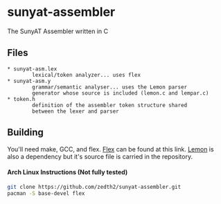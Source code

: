 # sunyat-assembler
The SunyAT Assembler written in C

## Files

    * sunyat-asm.lex 
     		lexical/token analyzer... uses flex
    * sunyat-asm.y 
     		grammar/semantic analyser... uses the Lemon parser
            generator whose source is included (lemon.c and lempar.c)
    * token.h 
     		definition of the assembler token structure shared 
            between the lexer and parser

## Building

You'll need make, GCC, and flex. [Flex](https://github.com/westes/flex) can be found at this link. [Lemon](https://www.sqlite.org/src/doc/trunk/doc/lemon.html) is also a dependency but it's source file is carried in the repository.

#### Arch Linux Instructions (Not fully tested)

```sh
git clone https://github.com/zedth2/sunyat-assembler.git
pacman -S base-devel flex
```
